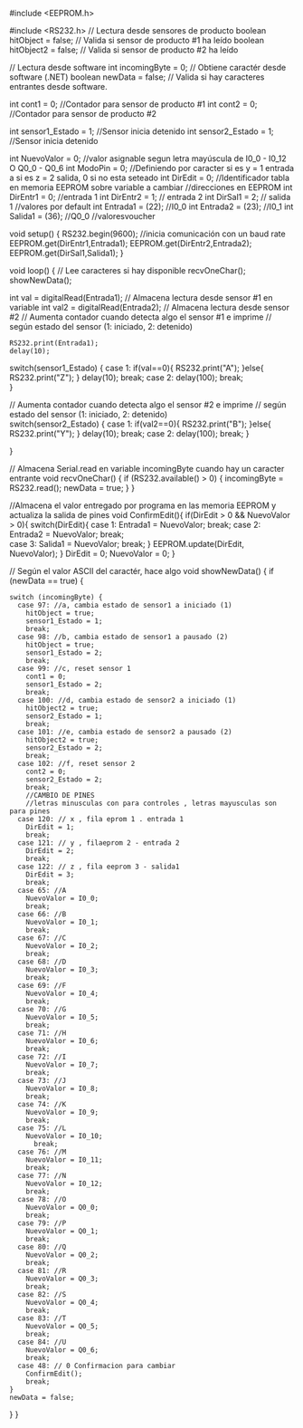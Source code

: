
#include <EEPROM.h>

#include <RS232.h>
// Lectura desde sensores de producto
boolean hitObject = false; // Valida si sensor de producto #1 ha leído
boolean hitObject2 = false; // Valida si sensor de producto #2 ha leído

// Lectura desde software 
int incomingByte = 0; // Obtiene caractér desde software (.NET)
boolean newData = false; // Valida si hay caracteres entrantes desde software.

int cont1 = 0; //Contador para sensor de producto #1
int cont2 = 0; //Contador para sensor de producto #2

int sensor1_Estado = 1; //Sensor inicia detenido
int sensor2_Estado = 1; //Sensor inicia detenido

int NuevoValor = 0; //valor asignable segun letra mayúscula de I0_0 - I0_12 O Q0_0 - Q0_6
int ModoPin = 0; //Definiendo por caracter  si es y = 1 entrada a si es z = 2 salida, 0 si no esta seteado 
int DirEdit = 0; //Identificador tabla en memoria EEPROM sobre variable a cambiar
//direcciones en  EEPROM
int DirEntr1 = 0; //entrada 1
int DirEntr2 = 1; // entrada 2
int DirSal1 = 2; // salida 1
//valores por default
int Entrada1 = (22); //I0_0
int Entrada2 = (23); //I0_1
int Salida1 = (36); //Q0_0
//valoresvoucher

void setup() {
  RS232.begin(9600); //inicia comunicación con un baud rate
  EEPROM.get(DirEntr1,Entrada1);
  EEPROM.get(DirEntr2,Entrada2);
  EEPROM.get(DirSal1,Salida1);
}

void loop() {
  // Lee caracteres si hay disponible
  recvOneChar();
  showNewData();
  
  int val = digitalRead(Entrada1); // Almacena lectura desde sensor #1 en variable
  int val2 = digitalRead(Entrada2); // Almacena lectura desde sensor #2
  // Aumenta contador cuando detecta algo el sensor #1 e imprime
  // según estado del sensor (1: iniciado, 2: detenido)  
 
    RS232.print(Entrada1);  
    delay(10);
 
  switch(sensor1_Estado) {
    case 1:
      if(val==0){
        RS232.print("A");
      }else{
        RS232.print("Z");
      }
      delay(10);
      break;
    case 2:
      delay(100);
      break;        
  }      

  // Aumenta contador cuando detecta algo el sensor #2 e imprime
  // según estado del sensor (1: iniciado, 2: detenido)  
  switch(sensor2_Estado) {
    case 1:
      if(val2==0){
        RS232.print("B");
      }else{
        RS232.print("Y");
      }
      delay(10);
      break;
    case 2:
      delay(100);
      break;
  }

 
}

// Almacena Serial.read en variable incomingByte cuando hay un caracter entrante
void recvOneChar() {
  if (RS232.available() > 0) {
    incomingByte = RS232.read();
    newData = true;
  }
}

//Almacena el valor entregado por programa en las memoria EEPROM y actualiza la salida de pines
void ConfirmEdit(){
  if(DirEdit > 0 && NuevoValor > 0){
    switch(DirEdit){
    case 1:
      Entrada1 = NuevoValor;
      break;
    case 2:
      Entrada2 = NuevoValor;
      break;  
    case 3:
      Salida1 = NuevoValor;
      break;
    }
    EEPROM.update(DirEdit, NuevoValor);
  }
  DirEdit = 0;
  NuevoValor = 0;
}

// Según el valor ASCII del caractér, hace algo
void showNewData() {
  if (newData == true) {
  
    switch (incomingByte) {
      case 97: //a, cambia estado de sensor1 a iniciado (1)  
        hitObject = true;
        sensor1_Estado = 1;
        break; 
      case 98: //b, cambia estado de sensor1 a pausado (2)        
        hitObject = true;
        sensor1_Estado = 2;
        break;
      case 99: //c, reset sensor 1
        cont1 = 0;
        sensor1_Estado = 2;
        break;
      case 100: //d, cambia estado de sensor2 a iniciado (1)   
        hitObject2 = true;     
        sensor2_Estado = 1;
        break;
      case 101: //e, cambia estado de sensor2 a pausado (2) 
        hitObject2 = true;
        sensor2_Estado = 2;
        break; 
      case 102: //f, reset sensor 2
        cont2 = 0;
        sensor2_Estado = 2;
        break;   
        //CAMBIO DE PINES
        //letras minusculas con para controles , letras mayusculas son para pines
      case 120: // x , fila eprom 1 . entrada 1
        DirEdit = 1;
        break;
      case 121: // y , filaeprom 2 - entrada 2
        DirEdit = 2;
        break;
      case 122: // z , fila eeprom 3 - salida1
        DirEdit = 3;
        break; 
      case 65: //A
        NuevoValor = I0_0;
        break;
      case 66: //B
        NuevoValor = I0_1;
        break;
      case 67: //C
        NuevoValor = I0_2;
        break;
      case 68: //D
        NuevoValor = I0_3;
        break;
      case 69: //F
        NuevoValor = I0_4;
        break;
      case 70: //G
        NuevoValor = I0_5;
        break;
      case 71: //H
        NuevoValor = I0_6;
        break;
      case 72: //I
        NuevoValor = I0_7;
        break;
      case 73: //J
        NuevoValor = I0_8;
        break;
      case 74: //K
        NuevoValor = I0_9;
        break;
      case 75: //L
        NuevoValor = I0_10;
          break;
      case 76: //M
        NuevoValor = I0_11;
        break;
      case 77: //N
        NuevoValor = I0_12;
        break;
      case 78: //O
        NuevoValor = Q0_0;
        break;
      case 79: //P
        NuevoValor = Q0_1;
        break;
      case 80: //Q
        NuevoValor = Q0_2;
        break;
      case 81: //R
        NuevoValor = Q0_3;
        break;
      case 82: //S
        NuevoValor = Q0_4;
        break;
      case 83: //T
        NuevoValor = Q0_5;
        break;
      case 84: //U
        NuevoValor = Q0_6;
        break;
      case 48: // 0 Confirmacion para cambiar
        ConfirmEdit();
        break;
    }
    newData = false;
  }
}